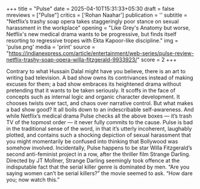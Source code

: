 +++
title = "Pulse"
date = 2025-04-10T15:31:33+05:30
draft = false
mreviews = ["Pulse"]
critics = ['Rohan Naahar']
publication = ''
subtitle = "Netflix’s trashy soap opera takes staggeringly poor stance on sexual harassment in the workplace"
opening = "Like Grey's Anatomy but worse, Netflix's new medical drama wants to be progressive, but finds itself resorting to regressive tropes with Ekta Kapoor-like discipline."
img = 'pulse.png'
media = 'print'
source = "https://indianexpress.com/article/entertainment/web-series/pulse-review-netflix-trashy-soap-opera-willa-fitzgerald-9933923/"
score = 2
+++

Contrary to what Hussain Dalal might have you believe, there is an art to writing bad television. A bad show owns its contrivances instead of making excuses for them; a bad show embraces its heightened drama without pretending that it wants to be taken seriously. It scoffs in the face of concepts such as internal logic and organic character development. It chooses twists over tact, and chaos over narrative control. But what makes a bad show good? It all boils down to an indescribable self-awareness. And while Netflix’s medical drama Pulse checks all the above boxes — it’s trash TV of the topmost order — it never fully commits to the cause. Pulse is bad in the traditional sense of the word, in that it’s utterly incoherent, laughably plotted, and contains such a shocking depiction of sexual harassment that you might momentarily be confused into thinking that Bollywood was somehow involved. Incidentally, Pulse happens to be star Willa Fitzgerald’s second anti-feminist project in a row, after the thriller film Strange Darling. Directed by JT Mollner, Strange Darling seemingly took offence at the indisputable fact that the serial killer genre is dominated by men. “Are you saying women can’t be serial killers?” the movie seemed to ask. “How dare you; now watch this.”
